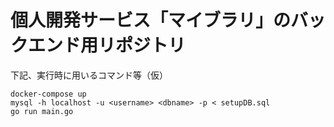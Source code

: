 # 個人開発サービス「マイブラリ」のバックエンド用リポジトリ

下記、実行時に用いるコマンド等（仮）

```
docker-compose up
mysql -h localhost -u <username> <dbname> -p < setupDB.sql
go run main.go
```
